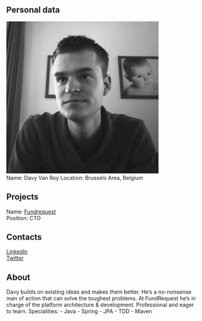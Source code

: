## Personal data
![ photo](../people/photo/davy_van_roy.jpg)  
Name:  Davy Van Roy 
Location: Brussels Area, Belgium  
## Projects 
Name: [Fundrequest](../projects/fundrequest.md)  
Position: CTO  
## Contacts
[LinkedIn](https://www.linkedin.com/in/davyvanroy/)  
[Twitter](https://twitter.com/DavyVanRoy)  
## About
Davy builds on existing ideas and makes them better. He’s a no-nonsense man of action that can solve the toughest problems. At FundRequest he’s in charge of the platform architecture & development. 
Professional and eager to learn. Specialities: - Java - Spring - JPA - TDD - Maven